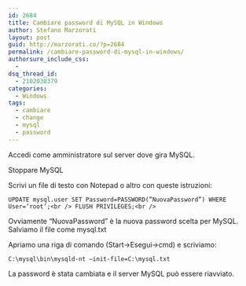 ```yaml
---
id: 2684
title: Cambiare password di MySQL in Windows
author: Stefano Marzorati
layout: post
guid: http://marzorati.co/?p=2684
permalink: /cambiare-password-di-mysql-in-windows/
authorsure_include_css:
  - 
dsq_thread_id:
  - 2102030379
categories:
  - Windows
tags:
  - cambiare
  - change
  - mysql
  - password
---
```

Accedi come amministratore sul server dove gira MySQL.

Stoppare MySQL

Scrivi un file di testo con Notepad o altro con queste istruzioni:

`UPDATE mysql.user SET Password=PASSWORD(”NuovaPassword”) WHERE User=’root’;<br />
FLUSH PRIVILEGES;<br />
`

Ovviamente “NuovaPassword” è la nuova password scelta per MySQL.  
Salviamo il file come mysql.txt

Apriamo una riga di comando (Start->Esegui->cmd) e scriviamo:

`C:\mysql\bin\mysqld-nt –init-file=C:\mysql.txt`

La password è stata cambiata e il server MySQL può essere riavviato.